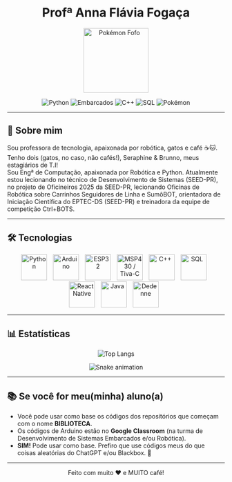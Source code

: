 <h1 align="center">Profª Anna Flávia Fogaça </h1>

<p align="center">
  <img src="https://www.pngplay.com/wp-content/uploads/10/Dedenne-Pokemon-Transparent-Image.png" alt="Pokémon Fofo" width="150" />
</p>

<p align="center">
  <img src="https://img.shields.io/badge/Python-3776AB?style=for-the-badge&logo=python&logoColor=white&color=FF6F00" alt="Python" />
  <img src="https://img.shields.io/badge/Embarcados-00979D?style=for-the-badge&logo=arduino&logoColor=white&color=FF6F00" alt="Embarcados" />
  <img src="https://img.shields.io/badge/C++-00599C?style=for-the-badge&logo=c%2B%2B&logoColor=white&color=FF6F00" alt="C++" />
  <img src="https://img.shields.io/badge/SQL-4479A1?style=for-the-badge&logo=mysql&logoColor=white&color=FF6F00" alt="SQL" />
  <img src="https://img.shields.io/badge/Pokémon-FF6F00?style=for-the-badge&logo=pokemon&logoColor=white" alt="Pokémon" />
</p>

---

## 💖 Sobre mim

Sou professora de tecnologia, apaixonada por robótica, gatos e café ☕🐱. Tenho dois (gatos, no caso, não cafés!), Seraphine & Brunno, meus estagiários de T.I!  
Sou Engª de Computação, apaixonada por Robótica e Python. Atualmente estou lecionando no técnico de Desenvolvimento de Sistemas (SEED-PR), no projeto de Oficineiros 2025 da SEED-PR, lecionando Oficinas de Robótica sobre Carrinhos Seguidores de Linha e SumôBOT, orientadora de Iniciação Científica do EPTEC-DS (SEED-PR) e treinadora da equipe de competição Ctrl+BOTS.

---

## 🛠 Tecnologias

<p align="center">
  <img alt="Python" title="Python" width="60px" style="padding-right: 10px;" src="https://cdn.jsdelivr.net/gh/devicons/devicon/icons/python/python-original.svg" />
  <img alt="Arduino" title="Arduino" width="60px" style="padding-right: 10px;" src="https://cdn.jsdelivr.net/gh/devicons/devicon/icons/arduino/arduino-original.svg" />
  <img alt="ESP32" title="ESP32" width="60px" style="padding-right: 10px;" src="https://cdn.worldvectorlogo.com/logos/espressif-systems.svg"/>
  <img alt="MSP430 / Tiva-C" title="Texas Instruments - MSP430/Tiva-C" width="60px" style="padding-right: 10px;" src="https://companieslogo.com/img/orig/TXN-e197f953.png?t=1720244494"/>
  <img alt="C++" title="C++" width="60px" style="padding-right: 10px;" src="https://cdn.jsdelivr.net/gh/devicons/devicon/icons/cplusplus/cplusplus-original.svg" />
  <img alt="SQL" title="SQL" width="60px" style="padding-right: 10px;" src="https://cdn.jsdelivr.net/gh/devicons/devicon/icons/mysql/mysql-original.svg" />
  <img alt="React Native" title="React Native" width="60px" style="padding-right: 10px;" src="https://cdn.jsdelivr.net/gh/devicons/devicon/icons/react/react-original.svg" />
  <img alt="Java" title="Java" width="60px" style="padding-right: 10px;" src="https://cdn.jsdelivr.net/gh/devicons/devicon/icons/java/java-original.svg" />
  <img alt="Dedenne" title="Dedenne - meu Pokémon fav" width="60px" style="padding-right: 10px;" src="https://static.wikia.nocookie.net/victoryroad/images/6/69/XYArt_Dedenne.png/revision/latest?cb=20180807190448" />
</p>

---
## 📊 Estatísticas
<p align="center">
  <img src="https://github-readme-stats.vercel.app/api/top-langs/?username=anna-fogaca&layout=compact&hide=html,css&theme=light" alt="Top Langs" />
</p>

<p align="center">
  <img src="https://raw.githubusercontent.com/anna-fogaca/anna-fogaca/output/snake.svg" alt="Snake animation" />
</p>

---

## 📚 Se você for meu(minha) aluno(a)

- Você pode usar como base os códigos dos repositórios que começam com o nome **BIBLIOTECA**.
- Os códigos de Arduino estão no **Google Classroom** (na turma de Desenvolvimento de Sistemas Embarcados e/ou Robótica).
- **SIM!** Pode usar como base. Prefiro que use códigos meus do que coisas aleatórias do ChatGPT e/ou Blackbox. 😤

---

<p align="center">
  Feito com muito ❤️ e MUITO café!
</p>

